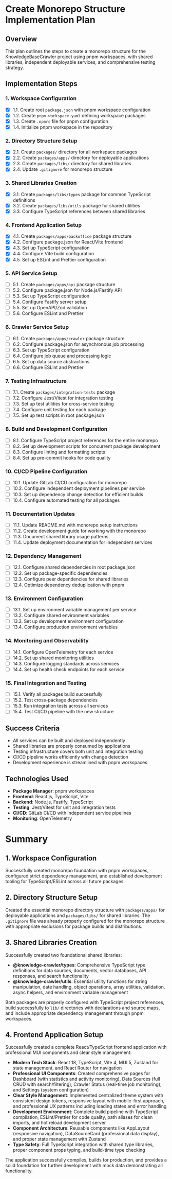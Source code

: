 # Create Monorepo Structure Implementation Plan

## Overview
This plan outlines the steps to create a monorepo structure for the KnowledgeBaseCrawler project using pnpm workspaces, with shared libraries, independent deployable services, and comprehensive testing strategy.

## Implementation Steps

### 1. Workspace Configuration
- [x] 1.1. Create root `package.json` with pnpm workspace configuration
- [x] 1.2. Create `pnpm-workspace.yaml` defining workspace packages
- [x] 1.3. Create `.npmrc` file for pnpm configuration
- [x] 1.4. Initialize pnpm workspace in the repository

### 2. Directory Structure Setup
- [x] 2.1. Create `packages/` directory for all workspace packages
- [x] 2.2. Create `packages/apps/` directory for deployable applications
- [x] 2.3. Create `packages/libs/` directory for shared libraries
- [x] 2.4. Update `.gitignore` for monorepo structure

### 3. Shared Libraries Creation
- [x] 3.1. Create `packages/libs/types` package for common TypeScript definitions
- [x] 3.2. Create `packages/libs/utils` package for shared utilities
- [x] 3.3. Configure TypeScript references between shared libraries

### 4. Frontend Application Setup
- [x] 4.1. Create `packages/apps/backoffice` package structure
- [x] 4.2. Configure package.json for React/Vite frontend
- [x] 4.3. Set up TypeScript configuration
- [x] 4.4. Configure Vite build configuration
- [x] 4.5. Set up ESLint and Prettier configuration

### 5. API Service Setup
- [ ] 5.1. Create `packages/apps/api` package structure
- [ ] 5.2. Configure package.json for Node.js/Fastify API
- [ ] 5.3. Set up TypeScript configuration
- [ ] 5.4. Configure Fastify server setup
- [ ] 5.5. Set up OpenAPI/Zod validation
- [ ] 5.6. Configure ESLint and Prettier

### 6. Crawler Service Setup
- [ ] 6.1. Create `packages/apps/crawler` package structure
- [ ] 6.2. Configure package.json for asynchronous job processing
- [ ] 6.3. Set up TypeScript configuration
- [ ] 6.4. Configure job queue and processing logic
- [ ] 6.5. Set up data source abstractions
- [ ] 6.6. Configure ESLint and Prettier

### 7. Testing Infrastructure
- [ ] 7.1. Create `packages/integration-tests` package
- [ ] 7.2. Configure Jest/Vitest for integration testing
- [ ] 7.3. Set up test utilities for cross-service testing
- [ ] 7.4. Configure unit testing for each package
- [ ] 7.5. Set up test scripts in root package.json

### 8. Build and Development Configuration
- [ ] 8.1. Configure TypeScript project references for the entire monorepo
- [ ] 8.2. Set up development scripts for concurrent package development
- [ ] 8.3. Configure linting and formatting scripts
- [ ] 8.4. Set up pre-commit hooks for code quality

### 10. CI/CD Pipeline Configuration
- [ ] 10.1. Update GitLab CI/CD configuration for monorepo
- [ ] 10.2. Configure independent deployment pipelines per service
- [ ] 10.3. Set up dependency change detection for efficient builds
- [ ] 10.4. Configure automated testing for all packages

### 11. Documentation Updates
- [ ] 11.1. Update README.md with monorepo setup instructions
- [ ] 11.2. Create development guide for working with the monorepo
- [ ] 11.3. Document shared library usage patterns
- [ ] 11.4. Update deployment documentation for independent services

### 12. Dependency Management
- [ ] 12.1. Configure shared dependencies in root package.json
- [ ] 12.2. Set up package-specific dependencies
- [ ] 12.3. Configure peer dependencies for shared libraries
- [ ] 12.4. Optimize dependency deduplication with pnpm

### 13. Environment Configuration
- [ ] 13.1. Set up environment variable management per service
- [ ] 13.2. Configure shared environment variables
- [ ] 13.3. Set up development environment configuration
- [ ] 13.4. Configure production environment variables

### 14. Monitoring and Observability
- [ ] 14.1. Configure OpenTelemetry for each service
- [ ] 14.2. Set up shared monitoring utilities
- [ ] 14.3. Configure logging standards across services
- [ ] 14.4. Set up health check endpoints for each service

### 15. Final Integration and Testing
- [ ] 15.1. Verify all packages build successfully
- [ ] 15.2. Test cross-package dependencies
- [ ] 15.3. Run integration tests across all services
- [ ] 15.4. Test CI/CD pipeline with the new structure

## Success Criteria
- All services can be built and deployed independently
- Shared libraries are properly consumed by applications
- Testing infrastructure covers both unit and integration testing
- CI/CD pipeline works efficiently with change detection
- Development experience is streamlined with pnpm workspaces

## Technologies Used
- **Package Manager**: pnpm workspaces
- **Frontend**: React.js, TypeScript, Vite
- **Backend**: Node.js, Fastify, TypeScript
- **Testing**: Jest/Vitest for unit and integration tests
- **CI/CD**: GitLab CI/CD with independent service pipelines
- **Monitoring**: OpenTelemetry

# Summary

## 1. Workspace Configuration

Successfully created monorepo foundation with pnpm workspaces, configured strict dependency management, and established development tooling for TypeScript/ESLint across all future packages.

## 2. Directory Structure Setup

Created the essential monorepo directory structure with `packages/apps/` for deployable applications and `packages/libs/` for shared libraries. The `.gitignore` file was already properly configured for the monorepo structure with appropriate exclusions for package builds and distributions.

## 3. Shared Libraries Creation

Successfully created two foundational shared libraries:
- **@knowledge-crawler/types**: Comprehensive TypeScript type definitions for data sources, documents, vector databases, API responses, and search functionality
- **@knowledge-crawler/utils**: Essential utility functions for string manipulation, date handling, object operations, array utilities, validation, async helpers, and environment variable management

Both packages are properly configured with TypeScript project references, build successfully to `lib/` directories with declarations and source maps, and include appropriate dependency management through pnpm workspaces.

## 4. Frontend Application Setup

Successfully created a complete React/TypeScript frontend application with professional MUI components and clear style management:

- **Modern Tech Stack**: React 18, TypeScript, Vite 4, MUI 5, Zustand for state management, and React Router for navigation
- **Professional UI Components**: Created comprehensive pages for Dashboard (with statistics and activity monitoring), Data Sources (full CRUD with search/filtering), Crawler Status (real-time job monitoring), and Settings (system configuration)
- **Clear Style Management**: Implemented centralized theme system with consistent design tokens, responsive layout with mobile-first approach, and professional UX patterns including loading states and error handling
- **Development Environment**: Complete build pipeline with TypeScript compilation, ESLint/Prettier for code quality, path aliases for clean imports, and hot reload development server
- **Component Architecture**: Reusable components like AppLayout (responsive navigation), DataSourceCard (professional data display), and proper state management with Zustand
- **Type Safety**: Full TypeScript integration with shared type libraries, proper component props typing, and build-time type checking

The application successfully compiles, builds for production, and provides a solid foundation for further development with mock data demonstrating all functionality.
